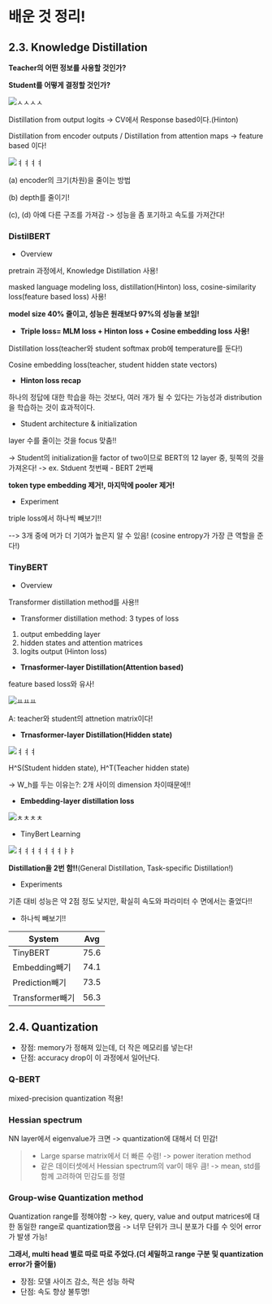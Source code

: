 # 배운 것 정리!

## 2.3. Knowledge Distillation

**Teacher의 어떤 정보를 사용할 것인가?**

**Student를 어떻게 결정할 것인가?** 

![ㅅㅅㅅㅅ](https://user-images.githubusercontent.com/59636424/144697876-85afa12d-b119-4162-8c1a-0ff6a26032cf.PNG)

Distillation from output logits -> CV에서 Response based이다.(Hinton)

Distillation from encoder outputs / Distillation from attention maps -> feature based 이다!

![ㅕㅕㅕㅕ](https://user-images.githubusercontent.com/59636424/144698205-2054ac0b-a082-4b02-b2bf-5caffba8b12e.PNG)

(a) encoder의 크기(차원)을 줄이는 방법

(b) depth를 줄이기!

(c), (d) 아예 다른 구조를 가져감 -> 성능을 좀 포기하고 속도를 가져간다!

### DistilBERT

* Overview

pretrain 과정에서, Knowledge Distillation 사용!

masked language modeling loss, distillation(Hinton) loss, cosine-similarity loss(feature based loss) 사용!

**model size 40% 줄이고, 성능은 원래보다 97%의 성능을 보임!**

* **Triple loss= MLM loss + Hinton loss + Cosine embedding loss 사용!**

Distillation loss(teacher와 student softmax prob에 temperature를 둔다!)

Cosine embedding loss(teacher, student hidden state vectors)

* **Hinton loss recap**

하나의 정답에 대한 학습을 하는 것보다, 여러 개가 될 수 있다는 가능성과 distribution을 학습하는 것이 효과적이다.

* Student architecture & initialization

layer 수를 줄이는 것을 focus 맞춤!!

-> Student의 initialization을 factor of two이므로 BERT의 12 layer 중, 뒷쪽의 것을 가져온다! -> ex. Stduent 첫번째 - BERT 2번째

**token type embedding 제거!, 마지막에 pooler 제거!**

* Experiment

triple loss에서 하나씩 빼보기!!

--> 3개 중에 머가 더 기여가 높은지 알 수 있음! (cosine entropy가 가장 큰 역할을 준다!)

### TinyBERT

* Overview

Transformer distillation method를 사용!!

* Transformer distillation method: 3 types of loss

1) output embedding layer
2) hidden states and attention matrices
3) logits output (Hinton loss)

* **Trnasformer-layer Distillation(Attention based)**

feature based loss와 유사!

![ㅛㅛㅛ](https://user-images.githubusercontent.com/59636424/144699208-91a1fdcf-7813-4916-ac6d-52735a08d23c.PNG)

A: teacher와 student의 attnetion matrix이다!

* **Trnasformer-layer Distillation(Hidden state)**

![ㅕㅕㅕ](https://user-images.githubusercontent.com/59636424/144699265-60a13dcb-cdcb-494f-bf10-2c9162addeed.PNG)

H^S(Student hidden state), H^T(Teacher hidden state)

-> W_h를 두는 이유는?: 2개 사이의 dimension 차이때문에!!

* **Embedding-layer distillation loss**

![ㅊㅊㅊㅊ](https://user-images.githubusercontent.com/59636424/144699323-502c7667-6042-47ad-a35f-02023c7192ac.PNG)

* TinyBert Learning

![ㅕㅕㅕㅕㅕㅕㅕㅑㅑ](https://user-images.githubusercontent.com/59636424/144699411-5c70f050-9e8c-4aa3-bea1-74e41ed9f81c.PNG)

**Distillation을 2번 함!!**(General Distillation, Task-specific Distillation!)

* Experiments

기존 대비 성능은 약 2점 정도 낮지만, 확실히 속도와 파라미터 수 면에서는 줄었다!!

* 하나씩 빼보기!!

|System|Avg|
|---|----|
|TinyBERT|75.6|
|Embedding빼기|74.1|
|Prediction빼기|73.5|
|Transformer빼기|56.3|

## 2.4. Quantization

- 장점: memory가 정해져 있는데, 더 작은 메모리를 넣는다!
- 단점: accuracy drop이 이 과정에서 일어난다.

### Q-BERT

mixed-precision quantization 적용!

### Hessian spectrum

NN layer에서 eigenvalue가 크면 -> quantization에 대해서 더 민감!

> * Large sparse matrix에서 더 빠른 수렴! -> power iteration method
> * 같은 데이터셋에서 Hessian spectrum의 var이 매우 큼! -> mean, std를 함께 고려하여 민감도를 정렬

### Group-wise Quantization method

Quantization range를 정해야함 -> key, query, value and output matrices에 대한 동일한 range로 quantization했음 -> 너무 단위가 크니 분포가 다를 수 잇어 error가 발생 가능!

**그래서, multi head 별로 따로 따로 주었다.(더 세밀하고 range 구분 및 quantization error가 줄어듦)**

- 장점: 모델 사이즈 감소, 적은 성능 하락
- 단점: 속도 향상 불투명!




